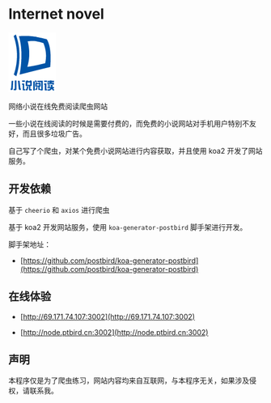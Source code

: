 # Internet novel

![public/img/logo.png](public/img/logo.png)


网络小说在线免费阅读爬虫网站

一些小说在线阅读的时候是需要付费的，而免费的小说网站对手机用户特别不友好，而且很多垃圾广告。

自己写了个爬虫，对某个免费小说网站进行内容获取，并且使用 koa2 开发了网站服务。

## 开发依赖

基于 `cheerio` 和 `axios` 进行爬虫

基于 koa2 开发网站服务，使用 `koa-generator-postbird` 脚手架进行开发。
 
脚手架地址：   

- [https://github.com/postbird/koa-generator-postbird](https://github.com/postbird/koa-generator-postbird)
 
  
## 在线体验

- [http://69.171.74.107:3002](http://69.171.74.107:3002)

- [http://node.ptbird.cn:3002](http://node.ptbird.cn:3002) 

## 声明

本程序仅是为了爬虫练习，网站内容均来自互联网，与本程序无关，如果涉及侵权，请联系我。

    